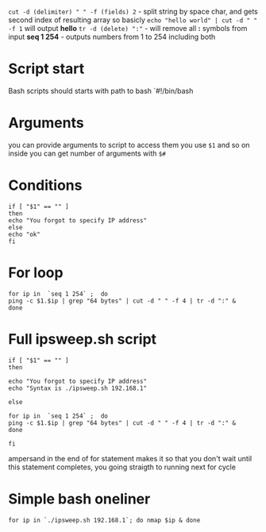 `cut -d (delimiter) " " -f (fields) 2` - split string by space char, and gets second index of resulting array
so basicly
`echo "hello world" | cut -d " " -f 1`
will output **hello**
`tr -d (delete) ":"` - will remove all **:** symbols from input
**seq 1 254** - outputs numbers from 1 to 254 including both

# Script start
Bash scripts should starts with path to bash
`#!/bin/bash

# Arguments
you can provide arguments to script
to access them you use `$1` and so on inside
you can get number of arguments with `$#`

# Conditions
```
if [ "$1" == "" ]
then
echo "You forgot to specify IP address"
else
echo "ok"
fi
```

# For loop
```
for ip in  `seq 1 254` ;  do
ping -c $1.$ip | grep "64 bytes" | cut -d " " -f 4 | tr -d ":" &
done
```

# Full ipsweep.sh script
```
if [ "$1" == "" ]
then

echo "You forgot to specify IP address"
echo "Syntax is ./ipsweep.sh 192.168.1"

else

for ip in  `seq 1 254` ;  do
ping -c $1.$ip | grep "64 bytes" | cut -d " " -f 4 | tr -d ":" &
done

fi
```
ampersand in the end of for statement makes it so that you don't wait until this statement completes, you going straigth to running next for cycle

# Simple bash oneliner
```
for ip in `./ipsweep.sh 192.168.1`; do nmap $ip & done
```